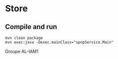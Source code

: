 # Store  

## Compile and run  

`mvn clean package`  
`mvn exec:java -Dexec.mainClass="upnpService.Main"`  


Groupe AL-IAM1
